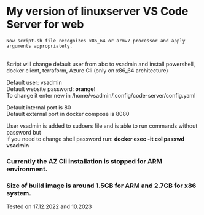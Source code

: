 # My version of linuxserver VS Code Server for web
`` Now script.sh file recognizes x86_64 or armv7 processor and apply arguments appropriately. `` <br><br>


Script will change default user from abc to vsadmin and install powershell, docker client, terraform, Azure Cli (only on x86_64 architecture)<br>

Default user: vsadmin <br>
Default website password: <b>orange!</b><br>
To change it enter new in /home/vsadmin/.config/code-server/config.yaml

Default internal port is 80<br>
Default external port in docker compose is 8080

User vsadmin is added to sudoers file and is able to run commands without password but<br>
if you need to change shell password run: <b> docker exec -it col passwd vsadmin </b>

### Currently the AZ Cli installation is stopped for ARM environment.
### Size of build image is around 1.5GB for ARM and 2.7GB for x86 system.

Tested on 17.12.2022 and 10.2023